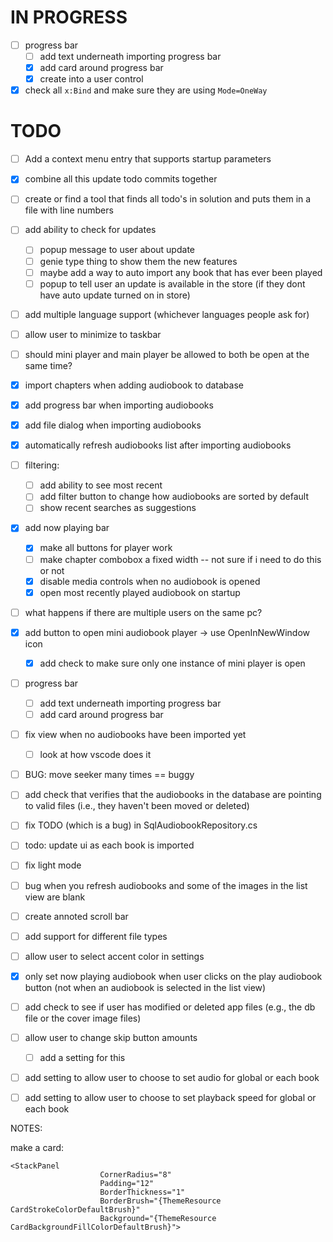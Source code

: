 # IN PROGRESS
- [ ] progress bar
  - [ ] add text underneath importing progress bar
  - [x] add card around progress bar
  - [x] create into a user control

- [x] check all `x:Bind` and make sure they are using `Mode=OneWay`

# TODO

- [ ] Add a context menu entry that supports startup parameters

- [x] combine all this update todo commits together

- [ ] create or find a tool that finds all todo's in solution and puts them in a file with line numbers

- [ ] add ability to check for updates
  - [ ] popup message to user about update
  - [ ] genie type thing to show them the new features
  - [ ] maybe add a way to auto import any book that has ever been played
  - [ ] popup to tell user an update is available in the store (if they dont have auto update turned on in store)

- [ ] add multiple language support (whichever languages people ask for)

- [ ] allow user to minimize to taskbar
- [ ] should mini player and main player be allowed to both be open at the same time?

- [x] import chapters when adding audiobook to database
- [x] add progress bar when importing audiobooks
- [x] add file dialog when importing audiobooks
- [x] automatically refresh audiobooks list after importing audiobooks
- [ ] filtering:
  - [ ] add ability to see most recent
  - [ ] add filter button to change how audiobooks are sorted by default
  - [ ] show recent searches as suggestions

- [x] add now playing bar
  - [x] make all buttons for player work
  - [ ] make chapter combobox a fixed width -- not sure if i need to do this or not
  - [x] disable media controls when no audiobook is opened
  - [x] open most recently played audiobook on startup

- [ ] what happens if there are multiple users on the same pc?


- [x] add button to open mini audiobook player -> use OpenInNewWindow icon <FontIcon Glyph="&#xE8A7;" />
  - [x] add check to make sure only one instance of mini player is open

- [ ] progress bar
  - [ ] add text underneath importing progress bar
  - [ ] add card around progress bar

- [ ] fix view when no audiobooks have been imported yet
  - [ ] look at how vscode does it

- [ ] BUG: move seeker many times == buggy

- [ ] add check that verifies that the audiobooks in the database are pointing to valid files (i.e., they haven't been moved or deleted)
- [ ] fix TODO (which is a bug) in SqlAudiobookRepository.cs
- [ ] todo: update ui as each book is imported
- [ ] fix light mode
- [ ] bug when you refresh audiobooks and some of the images in the list view are blank
- [ ] create annoted scroll bar
- [ ] add support for different file types
- [ ] allow user to select accent color in settings
- [x] only set now playing audiobook when user clicks on the play audiobook button (not when an audiobook is selected in the list view)
- [ ] add check to see if user has modified or deleted app files (e.g., the db file or the cover image files)
- [ ] allow user to change skip button amounts
  - [ ] add a setting for this
- [ ] add setting to allow user to choose to set audio for global or each book
- [ ] add setting to allow user to choose to set playback speed for global or each book

NOTES:

make a card:

```
<StackPanel 
                    CornerRadius="8"
                    Padding="12"
                    BorderThickness="1"
                    BorderBrush="{ThemeResource CardStrokeColorDefaultBrush}"
                    Background="{ThemeResource CardBackgroundFillColorDefaultBrush}">
```
